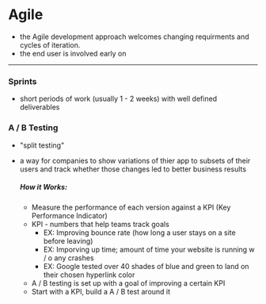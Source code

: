 # Agile

- the Agile development approach welcomes changing requirments and cycles of iteration.
- the end user is involved early on

---

### Sprints

- short periods of work (usually 1 - 2 weeks) with well defined deliverables

### A / B Testing

- "split testing"
- a way for companies to show variations of thier app to subsets of their users and track whether those changes led to better business results

  ##### How it Works:

  - Measure the performance of each version against a KPI (Key Performance Indicator)
  - KPI - numbers that help teams track goals
    - EX: Improving bounce rate (how long a user stays on a site before leaving)
    - EX: Imporving up time; amount of time your website is running w / o any crashes
    - EX: Google tested over 40 shades of blue and green to land on their chosen hyperlink color
  - A / B testing is set up with a goal of improving a certain KPI
  - Start with a KPI, build a A / B test around it
